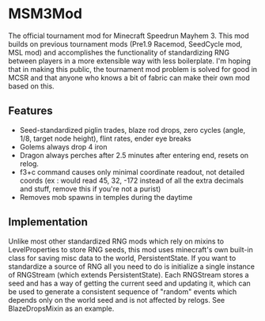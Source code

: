# MSM3Mod
The official tournament mod for Minecraft Speedrun Mayhem 3. This mod builds on previous tournament mods (Pre1.9 Racemod, SeedCycle mod, MSL mod) and accomplishes the functionality of standardizing RNG between players in a more extensible way with less boilerplate. I'm hoping that in making this public, the tournament mod problem is solved for good in MCSR and that anyone who knows a bit of fabric can make their own mod based on this.

## Features

- Seed-standardized piglin trades, blaze rod drops, zero cycles (angle, 1/8, target node height), flint rates, ender eye breaks
- Golems always drop 4 iron
- Dragon always perches after 2.5 minutes after entering end, resets on relog.
- f3+c command causes only minimal coordinate readout, not detailed coords (ex : would read 45, 32, -172 instead of all the extra decimals and stuff, remove this if you're not a purist)
- Removes mob spawns in temples during the daytime 

## Implementation

Unlike most other standardized RNG mods which rely on mixins to LevelProperties to store RNG seeds, this mod uses minecraft's own built-in class for saving misc data to the world, PersistentState. If you want to standardize a source of RNG all you need to do is initialize a single instance of RNGStream (which extends PersistentState). Each RNGStream stores a seed and has a way of getting the current seed and updating it, which can be used to generate a consistent sequence of "random" events which depends only on the world seed and is not affected by relogs. See BlazeDropsMixin as an example.
